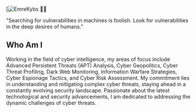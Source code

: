 [![EmreKybs](https://img.shields.io/badge/MadeBy-Emrekybs-purple) 🥷🏻


"Searching for vulnerabilities in machines is foolish. Look for vulnerabilities in the deep desires of humans."


## Who Am I
Working in the field of cyber intelligence, my areas of focus include Advanced Persistent Threats (APT) Analysis, Cyber Geopolitics, 
Cyber Threat Profiling, Dark Web Monitoring, Information Warfare Strategies, Cyber Espionage Tactics, and Cyber Risk Assessment. 
My commitment lies in understanding and mitigating complex cyber threats, staying ahead in a constantly evolving security landscape. 
Passionate about the latest technological and security advancements, I am dedicated to addressing the dynamic challenges of cyber threats.
